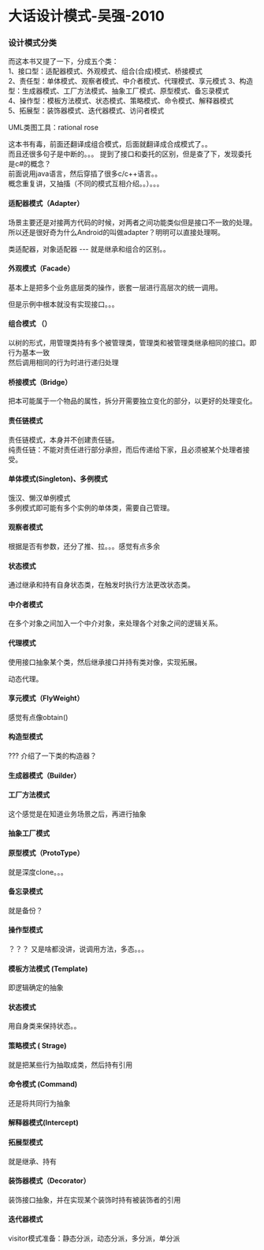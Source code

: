# 大话设计模式-吴强-2010

### 设计模式分类

而这本书又提了一下，分成五个类：  
1、接口型：适配器模式、外观模式、组合\(合成\)模式、桥接模式  
2、责任型：单体模式、观察者模式、中介者模式、代理模式、享元模式 3、构造型：生成器模式、工厂方法模式、抽象工厂模式、原型模式、备忘录模式  
4、操作型：模板方法模式、状态模式、策略模式、命令模式、解释器模式  
5、拓展型：装饰器模式、迭代器模式、访问者模式

UML类图工具：rational rose

这本书有毒，前面还翻译成组合模式，后面就翻译成合成模式了。。  
而且还很多句子是中断的。。。 提到了接口和委托的区别，但是查了下，发现委托是c\#的概念？  
前面说用java语言，然后穿插了很多c/c++语言。。  
概念重复讲，又抽搐（不同的模式互相介绍。。）。。。

#### 适配器模式（Adapter）

场景主要还是对接两方代码的时候，对两者之间功能类似但是接口不一致的处理。  
所以还是很好奇为什么Android的叫做adapter？明明可以直接处理啊。

类适配器，对象适配器 --- 就是继承和组合的区别。。

#### 外观模式（Facade）

基本上是把多个业务底层类的操作，嵌套一层进行高层次的统一调用。

但是示例中根本就没有实现接口。。。

#### 组合模式 （）

以树的形式，用管理类持有多个被管理类，管理类和被管理类继承相同的接口。即行为基本一致  
然后调用相同的行为时进行递归处理

#### 桥接模式（Bridge）

把本可能属于一个物品的属性，拆分开需要独立变化的部分，以更好的处理变化。

#### 责任链模式

责任链模式，本身并不创建责任链。  
纯责任链：不能对责任进行部分承担，而后传递给下家，且必须被某个处理者接受。

#### 单体模式\(Singleton\)、多例模式

饿汉、懒汉单例模式  
多例模式即可能有多个实例的单体类，需要自己管理。

#### 观察者模式

根据是否有参数，还分了推、拉。。。感觉有点多余

#### 状态模式

通过继承和持有自身状态类，在触发时执行方法更改状态类。

#### 中介者模式

在多个对象之间加入一个中介对象，来处理各个对象之间的逻辑关系。

#### 代理模式

使用接口抽象某个类，然后继承接口并持有类对像，实现拓展。

动态代理。

#### 享元模式（FlyWeight）

感觉有点像obtain\(\)

#### 构造型模式

??? 介绍了一下类的构造器？

#### 生成器模式（Builder）

#### 工厂方法模式

这个感觉是在知道业务场景之后，再进行抽象

#### 抽象工厂模式

#### 原型模式（ProtoType）

就是深度clone。。。

#### 备忘录模式

就是备份？

#### 操作型模式

？？？ 又是啥都没讲，说调用方法，多态。。。

#### 模板方法模式  \(Template\)

即逻辑确定的抽象

#### 状态模式

用自身类来保持状态。。

#### 策略模式  \( Strage\)

就是把某些行为抽取成类，然后持有引用

#### 命令模式 \(Command\)

还是将共同行为抽象

#### 解释器模式\(Intercept\)

#### 拓展型模式

就是继承、持有

#### 装饰器模式（Decorator）

装饰接口抽象，并在实现某个装饰时持有被装饰者的引用

#### 迭代器模式

visitor模式准备：静态分派，动态分派，多分派，单分派

